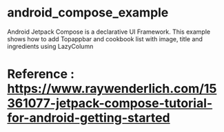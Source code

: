 # android_compose_example
Android Jetpack Compose is a declarative UI Framework. This example shows how to add Topappbar and cookbook list with image, title and ingredients using LazyColumn

# Reference : https://www.raywenderlich.com/15361077-jetpack-compose-tutorial-for-android-getting-started
